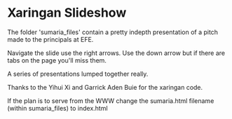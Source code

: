 # Xaringan Slideshow


The folder 'sumaria_files' contain a pretty indepth presentation of a pitch made to the principals at EFE. 

Navigate the slide use the right arrows. Use the down arrow but if there are tabs on the page you'll miss them.

A series of presentations lumped together really.

Thanks to the Yihui Xi and Garrick Aden Buie for the xaringan code.

If the plan is to serve from the WWW change the sumaria.html filename (within sumaria_files) to index.html
